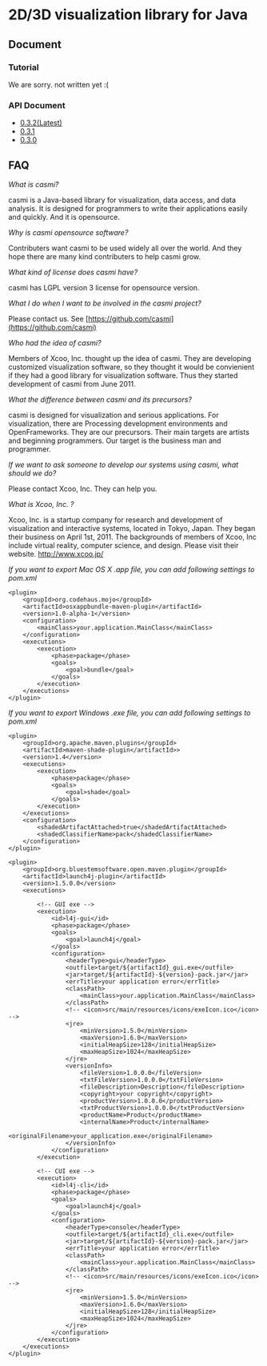 # 2D/3D visualization library for Java

## Document

### Tutorial

We are sorry. not written yet :(

### API Document

 - [0.3.2(Latest)](/apidocs/casmi-0.3.2/)
 - [0.3.1](/apidocs/casmi-0.3.1/)
 - [0.3.0](/apidocs/casmi-0.3.0/)

## FAQ

*What is casmi?*

casmi is a Java-based library for visualization, data access, and data analysis. It is designed for programmers to write their applications easily and quickly. And it is opensource.

*Why is casmi opensource software?*

Contributers want casmi to be used widely all over the world. And they hope there are many kind contributers to help casmi grow.

*What kind of license does casmi have?*

casmi has LGPL version 3 license for opensource version.

*What I do when I want to be involved in the casmi project?*

Please contact us. See [https://github.com/casmi](https://github.com/casmi)

*Who had the idea of casmi?*

Members of Xcoo, Inc. thought up the idea of casmi. They are developing customized visualization software, so they thought it would be convienient if they had a good library for visualization software. Thus they started development of casmi from June 2011.

*What the difference between casmi and its precursors?*

casmi is designed for visualization and serious applications. For visualization, there are Processing development environments and OpenFrameworks. They are our precursors. Their main targets are artists and beginning programmers. Our target is the business man and programmer.

*If we want to ask someone to develop our systems using casmi, what should we do?*

Please contact Xcoo, Inc. They can help you.

*What is Xcoo, Inc. ?*

Xcoo, Inc. is a startup company for research and development of visualization and interactive systems, located in Tokyo, Japan. They began their business on April 1st, 2011. The backgrounds of members of Xcoo, Inc include virtual reality, computer science, and design. Please visit their website. http://www.xcoo.jp/

*If you want to export Mac OS X .app file, you can add following settings to pom.xml*

    <plugin>
        <groupId>org.codehaus.mojo</groupId>
        <artifactId>osxappbundle-maven-plugin</artifactId>
        <version>1.0-alpha-1</version>
        <configuration>
            <mainClass>your.application.MainClass</mainClass>
        </configuration>
        <executions>
            <execution>
                <phase>package</phase>
                <goals>
                    <goal>bundle</goal>
                </goals>
            </execution>
        </executions>
    </plugin>

*If you want to export Windows .exe file, you can add following settings to pom.xml*

    <plugin>
        <groupId>org.apache.maven.plugins</groupId>
        <artifactId>maven-shade-plugin</artifactId>>
        <version>1.4</version>
        <executions>
            <execution>
                <phase>package</phase>
                <goals>
                    <goal>shade</goal>
                </goals>
            </execution>
        </executions>
        <configuration>
            <shadedArtifactAttached>true</shadedArtifactAttached>
            <shadedClassifierName>pack</shadedClassifierName>
        </configuration>
    </plugin>

    <plugin>
        <groupId>org.bluestemsoftware.open.maven.plugin</groupId>
        <artifactId>launch4j-plugin</artifactId>
        <version>1.5.0.0</version>
        <executions>

            <!-- GUI exe -->
            <execution>
                <id>l4j-gui</id>
                <phase>package</phase>
                <goals>
                    <goal>launch4j</goal>
                </goals>
                <configuration>
                    <headerType>gui</headerType>
                    <outfile>target/${artifactId}_gui.exe</outfile>
                    <jar>target/${artifactId}-${version}-pack.jar</jar>
                    <errTitle>your application error</errTitle>
                    <classPath>
                        <mainClass>your.application.MainClass</mainClass>
                    </classPath>
                    <!-- <icon>src/main/resources/icons/exeIcon.ico</icon> -->
                    <jre>
                        <minVersion>1.5.0</minVersion>
                        <maxVersion>1.6.0</maxVersion>
                        <initialHeapSize>128</initialHeapSize>
                        <maxHeapSize>1024</maxHeapSize>
                    </jre>
                    <versionInfo>
                        <fileVersion>1.0.0.0</fileVersion>
                        <txtFileVersion>1.0.0.0</txtFileVersion>
                        <fileDescription>Description</fileDescription>
                        <copyright>your copyright</copyright>
                        <productVersion>1.0.0.0</productVersion>
                        <txtProductVersion>1.0.0.0</txtProductVersion>
                        <productName>Product</productName>
                        <internalName>Product</internalName>
                        <originalFilename>your_application.exe</originalFilename>
                    </versionInfo>
                </configuration>
            </execution>

            <!-- CUI exe -->
            <execution>
                <id>l4j-cli</id>
                <phase>package</phase>
                <goals>
                    <goal>launch4j</goal>
                </goals>
                <configuration>
                    <headerType>console</headerType>
                    <outfile>target/${artifactId}_cli.exe</outfile>
                    <jar>target/${artifactId}-${version}-pack.jar</jar>
                    <errTitle>your application error</errTitle>
                    <classPath>
                        <mainClass>your.application.MainClass</mainClass>
                    </classPath>
                    <!-- <icon>src/main/resources/icons/exeIcon.ico</icon> -->
                    <jre>
                        <minVersion>1.5.0</minVersion>
                        <maxVersion>1.6.0</maxVersion>
                        <initialHeapSize>128</initialHeapSize>
                        <maxHeapSize>1024</maxHeapSize>
                    </jre>
                </configuration>
            </execution>
        </executions>
    </plugin>
